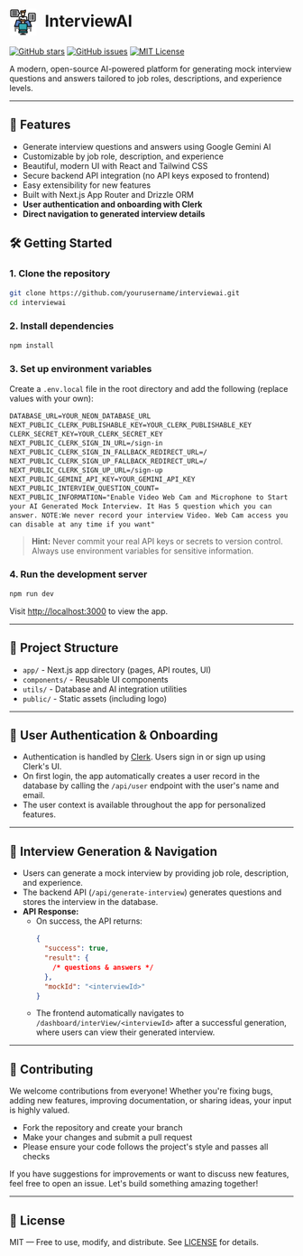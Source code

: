 # <img src="public/logo.png" alt="InterviewAI Logo" width="48" height="48" style="vertical-align:middle; margin-right:8px;"/> InterviewAI

[![GitHub stars](https://img.shields.io/github/stars/yourusername/interviewai?style=social)](https://github.com/yourusername/interviewai/stargazers)
[![GitHub issues](https://img.shields.io/github/issues/yourusername/interviewai)](https://github.com/yourusername/interviewai/issues)
[![MIT License](https://img.shields.io/badge/license-MIT-green)](LICENSE)

A modern, open-source AI-powered platform for generating mock interview questions and answers tailored to job roles, descriptions, and experience levels.

---

## 🚀 Features

- Generate interview questions and answers using Google Gemini AI
- Customizable by job role, description, and experience
- Beautiful, modern UI with React and Tailwind CSS
- Secure backend API integration (no API keys exposed to frontend)
- Easy extensibility for new features
- Built with Next.js App Router and Drizzle ORM
- **User authentication and onboarding with Clerk**
- **Direct navigation to generated interview details**

## 🛠️ Getting Started

### 1. Clone the repository

```bash
git clone https://github.com/yourusername/interviewai.git
cd interviewai
```

### 2. Install dependencies

```bash
npm install
```

### 3. Set up environment variables

Create a `.env.local` file in the root directory and add the following (replace values with your own):

```env
DATABASE_URL=YOUR_NEON_DATABASE_URL
NEXT_PUBLIC_CLERK_PUBLISHABLE_KEY=YOUR_CLERK_PUBLISHABLE_KEY
CLERK_SECRET_KEY=YOUR_CLERK_SECRET_KEY
NEXT_PUBLIC_CLERK_SIGN_IN_URL=/sign-in
NEXT_PUBLIC_CLERK_SIGN_IN_FALLBACK_REDIRECT_URL=/
NEXT_PUBLIC_CLERK_SIGN_UP_FALLBACK_REDIRECT_URL=/
NEXT_PUBLIC_CLERK_SIGN_UP_URL=/sign-up
NEXT_PUBLIC_GEMINI_API_KEY=YOUR_GEMINI_API_KEY
NEXT_PUBLIC_INTERVIEW_QUESTION_COUNT=
NEXT_PUBLIC_INFORMATION="Enable Video Web Cam and Microphone to Start your AI Generated Mock Interview. It Has 5 question which you can answer. NOTE:We never record your interview Video. Web Cam access you can disable at any time if you want"
```

> **Hint:** Never commit your real API keys or secrets to version control. Always use environment variables for sensitive information.

### 4. Run the development server

```bash
npm run dev
```

Visit [http://localhost:3000](http://localhost:3000) to view the app.

---

## 📁 Project Structure

- `app/` - Next.js app directory (pages, API routes, UI)
- `components/` - Reusable UI components
- `utils/` - Database and AI integration utilities
- `public/` - Static assets (including logo)

---

## 🔐 User Authentication & Onboarding

- Authentication is handled by [Clerk](https://clerk.com/). Users sign in or sign up using Clerk's UI.
- On first login, the app automatically creates a user record in the database by calling the `/api/user` endpoint with the user's name and email.
- The user context is available throughout the app for personalized features.

---

## 🤖 Interview Generation & Navigation

- Users can generate a mock interview by providing job role, description, and experience.
- The backend API (`/api/generate-interview`) generates questions and stores the interview in the database.
- **API Response:**
  - On success, the API returns:
    ```json
    {
      "success": true,
      "result": {
        /* questions & answers */
      },
      "mockId": "<interviewId>"
    }
    ```
  - The frontend automatically navigates to `/dashboard/interView/<interviewId>` after a successful generation, where users can view their generated interview.

---

## 🤝 Contributing

We welcome contributions from everyone! Whether you're fixing bugs, adding new features, improving documentation, or sharing ideas, your input is highly valued.

- Fork the repository and create your branch
- Make your changes and submit a pull request
- Please ensure your code follows the project's style and passes all checks

If you have suggestions for improvements or want to discuss new features, feel free to open an issue. Let's build something amazing together!

---

## 📄 License

MIT — Free to use, modify, and distribute. See [LICENSE](LICENSE) for details.
